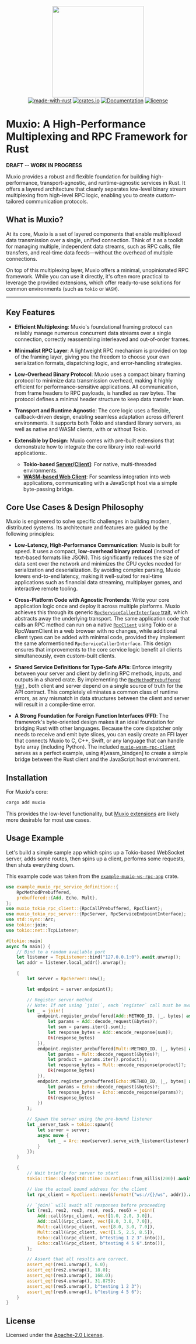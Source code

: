 <div align="center">
    <img src="./assets/Muxio-logo.svg" width=250 height=250 />
</div>

<div align="center">
  <a href="https://www.rust-lang.org/"><img src="https://img.shields.io/badge/Made%20with-Rust-black?&logo=Rust" alt="made-with-rust"></a>
  <a href="https://crates.io/crates/muxio"><img src="https://img.shields.io/crates/v/muxio.svg" alt="crates.io"></a>
  <a href="https://docs.rs/muxio"><img src="https://docs.rs/muxio/badge.svg" alt="Documentation"></a>
  <a href="./LICENSE"><img src="https://img.shields.io/badge/license-Apache%202.0-blue.svg" alt="license"></a>
</div>

# Muxio: A High-Performance Multiplexing and RPC Framework for Rust

**DRAFT -- WORK IN PROGRESS**

Muxio provides a robust and flexible foundation for building high-performance, transport-agnostic, and runtime-agnostic services in Rust. It offers a layered architecture that cleanly separates low-level binary stream multiplexing from high-level RPC logic, enabling you to create custom-tailored communication protocols.

## What is Muxio?

At its core, Muxio is a set of layered components that enable multiplexed data transmission over a single, unified connection. Think of it as a toolkit for managing multiple, independent data streams, such as RPC calls, file transfers, and real-time data feeds—without the overhead of multiple connections.

On top of this multiplexing layer, Muxio offers a minimal, unopinionated RPC framework. While you can use it directly, it's often more practical to leverage the provided extensions, which offer ready-to-use solutions for common environments (such as `tokio` or `WASM`).

----------

## Key Features

- **Efficient Multiplexing**: Muxio's foundational framing protocol can reliably manage numerous concurrent data streams over a single connection, correctly reassembling interleaved and out-of-order frames.

- **Minimalist RPC Layer**: A lightweight RPC mechanism is provided on top of the framing layer, giving you the freedom to choose your own serialization formats, dispatching logic, and error-handling strategies.

- **Low-Overhead Binary Protocol**: Muxio uses a compact binary framing protocol to minimize data transmission overhead, making it highly efficient for performance-sensitive applications. All communication, from frame headers to RPC payloads, is handled as raw bytes. The protocol defines a minimal header structure to keep data transfer lean.

- **Transport and Runtime Agnostic**: The core logic uses a flexible, callback-driven design, enabling seamless adaptation across different environments. It supports both Tokio and standard library servers, as well as native and WASM clients, with or without Tokio.

- **Extensible by Design:** Muxio comes with pre-built extensions that demonstrate how to integrate the core library into real-world applications:.

  - **Tokio-based [Server](./extensions/muxio-tokio-rpc-server/)/[Client](./extensions/muxio-tokio-rpc-client/)]**: For native, multi-threaded environments.
  - **[WASM-based Web Client](./extensions/muxio-wasm-rpc-client/)**: For seamless integration into web applications, communicating with a JavaScript host via a simple byte-passing bridge.

## Core Use Cases & Design Philosophy

Muxio is engineered to solve specific challenges in building modern, distributed systems. Its architecture and features are guided by the following principles:

- **Low-Latency, High-Performance Communication**: Muxio is built for speed. It uses a compact, **low-overhead binary protocol** (instead of text-based formats like JSON). This significantly reduces the size of data sent over the network and minimizes the CPU cycles needed for serialization and deserialization. By avoiding complex parsing, Muxio lowers end-to-end latency, making it well-suited for real-time applications such as financial data streaming, multiplayer games, and interactive remote tooling.

- **Cross-Platform Code with Agnostic Frontends**: Write your core application logic once and deploy it across multiple platforms. Muxio achieves this through its generic [`RpcServiceCallerInterface` trait](./extensions/muxio-rpc-service-caller/src/caller_interface.rs), which abstracts away the underlying transport. The same application code that calls an RPC method can run on a native [`RpcClient`](./extensions/muxio-tokio-rpc-client/) using Tokio or a RpcWasmClient in a web browser with no changes, while additional client types can be added with minimal code, provided they implement the same aformentioned `RpcServiceCallerInterface`. This design ensures that improvements to the core service logic benefit all clients simultaneously, even custom-built clients.

- **Shared Service Definitions for Type-Safe APIs**: Enforce integrity between your server and client by defining RPC methods, inputs, and outputs in a shared crate. By implementing the [`RpcMethodPrebuffered` trait](./extensions/muxio-rpc-service-caller/src/prebuffered/) , both client and server depend on a single source of truth for the API contract. This completely eliminates a common class of runtime errors, as any mismatch in data structures between the client and server will result in a compile-time error.

- **A Strong Foundation for Foreign Function Interfaces (FFI)**: The framework's byte-oriented design makes it an ideal foundation for bridging Rust with other languages. Because the core dispatcher only needs to receive and emit byte slices, you can easily create an FFI layer that connects Muxio to C, C++, Swift, or any language that can handle byte array (including Python). The included [`muxio-wasm-rpc-client`](./extensions/muxio-wasm-rpc-client/) serves as a perfect example, using #[wasm_bindgen] to create a simple bridge between the Rust client and the JavaScript host environment.

## Installation

For Muxio's core:

```sh
cargo add muxio
```

This provides the low-level functionality, but [Muxio extensions](./extensions/) are likely more desirable for most use cases.

## Usage Example

Let's build a simple sample app which spins up a Tokio-based WebSocket server, adds some routes, then spins up a client, performs some requests, then shuts everything down.

This example code was taken from the [`example-muxio-ws-rpc-app`](./example-muxio-ws-rpc-app/) crate.

```rust
use example_muxio_rpc_service_definition::{
    RpcMethodPrebuffered,
    prebuffered::{Add, Echo, Mult},
};
use muxio_tokio_rpc_client::{RpcCallPrebuffered, RpcClient};
use muxio_tokio_rpc_server::{RpcServer, RpcServiceEndpointInterface};
use std::sync::Arc;
use tokio::join;
use tokio::net::TcpListener;

#[tokio::main]
async fn main() {
    // Bind to a random available port
    let listener = TcpListener::bind("127.0.0.1:0").await.unwrap();
    let addr = listener.local_addr().unwrap();

    {
        let server = RpcServer::new();

        let endpoint = server.endpoint();

        // Register server method
        // Note: If not using `join!`, each `register` call must be awaited.
        let _ = join!(
            endpoint.register_prebuffered(Add::METHOD_ID, |_, bytes| async move {
                let params = Add::decode_request(&bytes)?;
                let sum = params.iter().sum();
                let response_bytes = Add::encode_response(sum)?;
                Ok(response_bytes)
            }),
            endpoint.register_prebuffered(Mult::METHOD_ID, |_, bytes| async move {
                let params = Mult::decode_request(&bytes)?;
                let product = params.iter().product();
                let response_bytes = Mult::encode_response(product)?;
                Ok(response_bytes)
            }),
            endpoint.register_prebuffered(Echo::METHOD_ID, |_, bytes| async move {
                let params = Echo::decode_request(&bytes)?;
                let response_bytes = Echo::encode_response(params)?;
                Ok(response_bytes)
            })
        );

        // Spawn the server using the pre-bound listener
        let _server_task = tokio::spawn({
            let server = server;
            async move {
                let _ = Arc::new(server).serve_with_listener(listener).await;
            }
        });
    }

    {
        // Wait briefly for server to start
        tokio::time::sleep(std::time::Duration::from_millis(200)).await;

        // Use the actual bound address for the client
        let rpc_client = RpcClient::new(&format!("ws://{}/ws", addr)).await;

        // `join!` will await all responses before proceeding
        let (res1, res2, res3, res4, res5, res6) = join!(
            Add::call(&rpc_client, vec![1.0, 2.0, 3.0]),
            Add::call(&rpc_client, vec![8.0, 3.0, 7.0]),
            Mult::call(&rpc_client, vec![8.0, 3.0, 7.0]),
            Mult::call(&rpc_client, vec![1.5, 2.5, 8.5]),
            Echo::call(&rpc_client, b"testing 1 2 3".into()),
            Echo::call(&rpc_client, b"testing 4 5 6".into()),
        );

        // Assert that all results are correct.
        assert_eq!(res1.unwrap(), 6.0);
        assert_eq!(res2.unwrap(), 18.0);
        assert_eq!(res3.unwrap(), 168.0);
        assert_eq!(res4.unwrap(), 31.875);
        assert_eq!(res5.unwrap(), b"testing 1 2 3");
        assert_eq!(res6.unwrap(), b"testing 4 5 6");
    }
}
```

## License

Licensed under the [Apache-2.0 License](./LICENSE).
